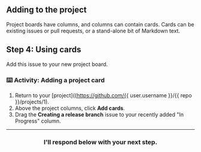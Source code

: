 ## Adding to the project

Project boards have columns, and columns can contain cards. Cards can be existing issues or pull requests, or a stand-alone bit of Markdown text.

## Step 4: Using cards

Add this issue to your new project board.

### :keyboard: Activity: Adding a project card

1. Return to your [project]((https://github.com/{{ user.username }}/{{ repo }}/projects/1).
1. Above the project columns, click **Add cards**.
1. Drag the **Creating a release branch** issue to your recently added "In Progress" column.

<hr>
<h3 align="center">I'll respond below with your next step.</h3>
